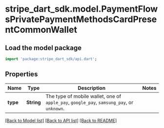 # stripe_dart_sdk.model.PaymentFlowsPrivatePaymentMethodsCardPresentCommonWallet

## Load the model package
```dart
import 'package:stripe_dart_sdk/api.dart';
```

## Properties
Name | Type | Description | Notes
------------ | ------------- | ------------- | -------------
**type** | **String** | The type of mobile wallet, one of `apple_pay`, `google_pay`, `samsung_pay`, or `unknown`. | 

[[Back to Model list]](../README.md#documentation-for-models) [[Back to API list]](../README.md#documentation-for-api-endpoints) [[Back to README]](../README.md)



